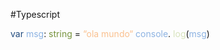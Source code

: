 
#Typescript

<font color="#1f497d">var</font> <font color="#8db3e2">msg</font>: <font color="#76923c">string</font> = <font color="#fac08f">“ola mundo“</font>
<font color="#8db3e2">console</font>. <font color="#d7e3bc">log</font>(<font color="#8db3e2">msg</font>)
